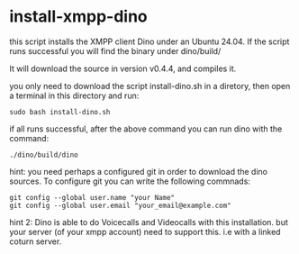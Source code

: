 # install-xmpp-dino
this script installs the XMPP client Dino under an Ubuntu 24.04. If the script runs successful you will find the binary under dino/build/

It will download the source in version v0.4.4, and compiles it.

you only need to download the script install-dino.sh in a diretory, then open a terminal in this directory and run:
```Shell
sudo bash install-dino.sh
```

if all runs successful, after the above command you can run dino with the command:
```Shell
./dino/build/dino
```

hint:
you need perhaps a configured git in order to download the dino sources. To configure git you can write the following commnads:
```Shell
git config --global user.name "your Name"
git config --global user.email "your_email@example.com"
```

hint 2:
Dino is able to do Voicecalls and Videocalls with this installation. but your server (of your xmpp account) need to support this. i.e with a linked coturn server.

